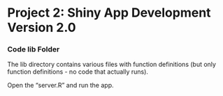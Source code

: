 # Project 2: Shiny App Development Version 2.0

### Code lib Folder

The lib directory contains various files with function definitions (but only function definitions - no code that actually runs).

Open the “server.R” and run the app.  
